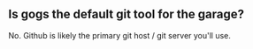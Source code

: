 ## Is gogs the default git tool for the garage?

No. Github is likely the primary git host / git server you'll use.
